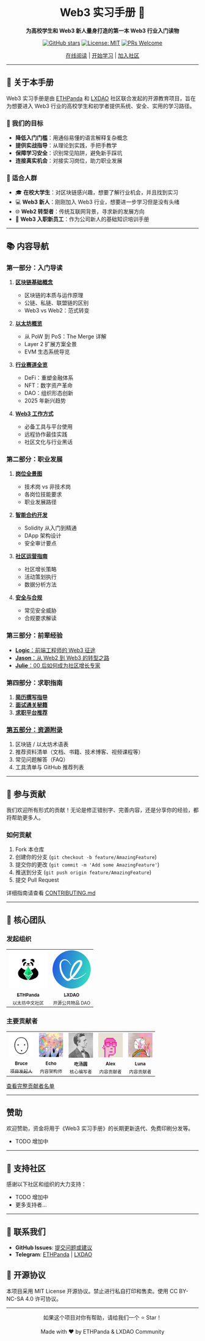 <div align="center">

<h1>Web3 实习手册 🚀</h1>

**为高校学生和 Web3 新人量身打造的第一本 Web3 行业入门读物**

[![GitHub stars](https://img.shields.io/github/stars/ethpanda-org/Web3-Internship-Handbook?style=social)](https://github.com/ethpanda-org/Web3-Internship-Handbook)
[![License: MIT](https://img.shields.io/badge/License-MIT-blue.svg)](https://opensource.org/licenses/MIT)
[![PRs Welcome](https://img.shields.io/badge/PRs-welcome-brightgreen.svg)](https://github.com/ethpanda-org/Web3-Internship-Handbook/pulls)

[在线阅读](https://ethpanda-org.github.io/Web3-Internship-Handbook/) | [开始学习](./docs/web3-handbook/README.md) | [加入社区](https://t.me/ethpanda)

</div>

---

## 📖 关于本手册

Web3 实习手册是由 [ETHPanda](https://ethpanda.org) 和 [LXDAO](https://lxdao.io) 社区联合发起的开源教育项目，旨在为想要进入 Web3 行业的高校学生和初学者提供系统、安全、实用的学习路径。

### 🎯 我们的目标

- **降低入门门槛**：用通俗易懂的语言解释复杂概念
- **提供实战指导**：从理论到实践，手把手教学
- **保障学习安全**：识别常见陷阱，避免新手踩坑
- **连接真实机会**：对接实习岗位，助力职业发展

### 👥 适合人群

- 🎓 **在校大学生**：对区块链感兴趣，想要了解行业机会，并且找到实习
- 💻 **Web3 新人**：刚刚加入 Web3 行业，想要进一步学习但是没有头绪
- 🌐 **Web2 转型者**：传统互联网背景，寻求新的发展方向
- 🚀 **Web3 入职新员工**：作为公司新人的基础知识培训手册

---

## 📚 内容导航

### 第一部分：入门导读

1. [**区块链基础概念**](./docs/web3-handbook/part1/blockchain-basic.md)

   - 区块链的本质与运作原理
   - 公链、私链、联盟链的区别
   - Web3 vs Web2：范式转变

2. [**以太坊概览**](./docs/web3-handbook/part1/overview-of-ethereum.md)

   - 从 PoW 到 PoS：The Merge 详解
   - Layer 2 扩展方案全景
   - EVM 生态系统导览

3. [**行业赛道全览**](./docs/web3-handbook/part1/industry-knowledge.md)

   - DeFi：重塑金融体系
   - NFT：数字资产革命
   - DAO：组织形态创新
   - 2025 年新兴趋势

4. [**Web3 工作方式**](./docs/web3-handbook/part1/remote-work-guide.md)
   - 必备工具与平台使用
   - 远程协作最佳实践
   - 社区文化与行业黑话

### 第二部分：职业发展

1. [**岗位全景图**](./docs/web3-handbook/part2/position-introduction.md)

   - 技术岗 vs 非技术岗
   - 各岗位技能要求
   - 职业发展路径

2. [**智能合约开发**](./docs/web3-handbook/part2/smart-contract-development.md)

   - Solidity 从入门到精通
   - DApp 架构设计
   - 安全审计要点

3. [**社区运营指南**](./docs/web3-handbook/part2/community-intern.md)

   - 社区增长策略
   - 活动策划执行
   - 数据分析方法

4. [**安全与合规**](./docs/web3-handbook/part2/security.md)
   - 常见安全威胁
   - 合规要求解读

### 第三部分：前辈经验

- [**Logic**：前端工程师的 Web3 征途](./docs/web3-handbook/part3/Logic.md)
- [**Jason**：从 Web2 到 Web3 的转型之路](./docs/web3-handbook/part3/Jason.md)
- [**Julie**：00 后如何成为社区增长专家](./docs/web3-handbook/part3/Julie.md)

### 第四部分：求职指南

1. [**简历撰写指导**](./docs/web3-handbook/part4/write-resume.md)
2. [**面试通关秘籍**](./docs/web3-handbook/part4/interview-preparedness.md)
3. [**求职平台推荐**](./docs/web3-handbook/part4/job-platform.md)

### [第五部分：资源附录](./docs/web3-handbook/part5/part5.md)

1. 区块链 / 以太坊术语表
2. 推荐资料清单（文档、书籍、技术博客、视频课程等）
3. 常见问题解答（FAQ）
4. 工具清单与 GitHub 推荐列表

---

## 🤝 参与贡献

我们欢迎所有形式的贡献！无论是修正错别字、完善内容，还是分享你的经验，都将帮助更多人。

### 如何贡献

1. Fork 本仓库
2. 创建你的分支 (`git checkout -b feature/AmazingFeature`)
3. 提交你的更改 (`git commit -m 'Add some AmazingFeature'`)
4. 推送到分支 (`git push origin feature/AmazingFeature`)
5. 提交 Pull Request

详细指南请查看 [CONTRIBUTING.md](./CONTRIBUTING.md)

---

## 👥 核心团队

### 发起组织

<table>
  <tr>
    <td align="center">
      <a href="https://ethpanda.org">
        <img src="./docs/web3-handbook/images/logo/640.png" width="100px;" alt="ETHPanda"/>
        <br />
        <sub><b>ETHPanda</b></sub>
      </a>
      <br />
      <sub>以太坊中文社区</sub>
    </td>
    <td align="center">
      <a href="https://lxdao.io">
        <img src="./docs/web3-handbook/images/logo/LXDAO.png" width="100px;" alt="LXDAO"/>
        <br />
        <sub><b>LXDAO</b></sub>
      </a>
      <br />
      <sub>开源公共物品 DAO</sub>
    </td>
  </tr>
</table>

### 主要贡献者

<table>
  <tr>
    <td align="center">
      <a href="https://x.com/brucexu_eth" target="_blank">
         <img src="./docs/web3-handbook/images/contributor/bruce.png" width="64px;" alt="Bruce"/>
         <br />
         <sub><b>Bruce</b></sub>
         <br />
         <sub>项目发起人</sub>
      </a>
    </td>
    <td align="center">
      <img src="./docs/web3-handbook/images/contributor/Echo.jpg" width="64px;" alt="Echo"/>
      <br />
      <sub><b>Echo</b></sub>
      <br />
      <sub>内容架构师</sub>
    </td>
    <td align="center">
      <img src="./docs/web3-handbook/images/contributor/tangyuan.png" width="64px;" alt="吃汤圆"/>
      <br />
      <sub><b>吃汤圆</b></sub>
      <br />
      <sub>核心编写者</sub>
    </td>
    <td align="center">
      <img src="./docs/web3-handbook/images/contributor/Alex.jpg" width="64px;" alt="Alex"/>
      <br />
      <sub><b>Alex</b></sub>
      <br />
      <sub>内容贡献者</sub>
    </td>
    <td align="center">
      <img src="./docs/web3-handbook/images/contributor/Luna.jpg" width="64px;" alt="Luna"/>
      <br />
      <sub><b>Luna</b></sub>
      <br />
      <sub>内容贡献者</sub>
    </td>
  </tr>
</table>

[查看完整贡献者名单](./docs/web3-handbook/acknowledgments.md)

---

## 赞助

欢迎赞助，资金将用于《Web3 实习手册》的长期更新迭代、免费印刷分发等。

- TODO 增加中

---

## 🌟 支持社区

感谢以下社区和组织的大力支持：

- TODO 增加中
- 更多支持者...

---

## 📮 联系我们

- **GitHub Issues**: [提交问题或建议](https://github.com/ethpanda-org/Web3-Internship-Handbook/issues)
- **Telegram**: [ETHPanda](https://t.me/ETHPandaOrg) | [LXDAO](https://t.me/lxdao)

## 📄 开源协议

本项目采用 MIT License 开源协议。禁止进行私自打印和售卖。使用 CC BY-NC-SA 4.0 许可协议。

---

<div align="center">
  <p>如果这个项目对你有帮助，请给我们一个 ⭐️ Star！</p>
  <p>Made with ❤️ by ETHPanda & LXDAO Community</p>
</div>
